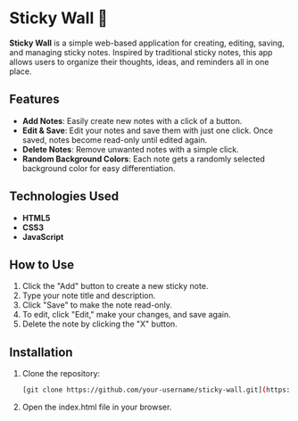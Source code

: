 # Sticky Wall 📝

**Sticky Wall** is a simple web-based application for creating, editing, saving, and managing sticky notes. Inspired by traditional sticky notes, this app allows users to organize their thoughts, ideas, and reminders all in one place.

## Features

- **Add Notes**: Easily create new notes with a click of a button.
- **Edit & Save**: Edit your notes and save them with just one click. Once saved, notes become read-only until edited again.
- **Delete Notes**: Remove unwanted notes with a simple click.
- **Random Background Colors**: Each note gets a randomly selected background color for easy differentiation.

## Technologies Used

- **HTML5**
- **CSS3**
- **JavaScript**

## How to Use

1. Click the "Add" button to create a new sticky note.
2. Type your note title and description.
3. Click "Save" to make the note read-only.
4. To edit, click "Edit," make your changes, and save again.
5. Delete the note by clicking the "X" button.

## Installation

1. Clone the repository:
   ```bash
   [git clone https://github.com/your-username/sticky-wall.git](https://github.com/shahadat13593/StickyWall-HTML-CSS-JavaScript.git)
   ```
2. Open the index.html file in your browser.
